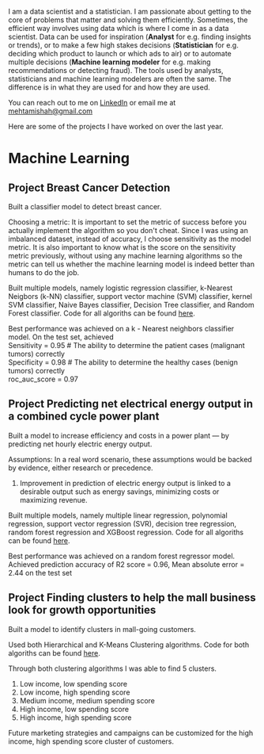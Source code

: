 I am a data scientist and a statistician. I am passionate about getting to the core of problems that matter and solving them efficiently. Sometimes, the efficient way involves using data which is where I come in as a data scientist. Data can be used for inspiration (**Analyst** for e.g. finding insights or trends), or to make a few high stakes decisions (**Statistician** for e.g. deciding which product to launch or which ads to air) or to automate multiple decisions (**Machine learning modeler** for e.g. making recommendations or detecting fraud). The tools used by analysts, statisticians and machine learning modelers are often the same. The difference is in what they are used for and how they are used. <br>

You can reach out to me on [LinkedIn](https://www.linkedin.com/in/mishahmehta/) or email me at mehtamishah@gmail.com <br>

Here are some of the projects I have worked on over the last year.

# Machine Learning
## Project Breast Cancer Detection
Built a classifier model to detect breast cancer. <br>

Choosing a metric: It is important to set the metric of success before you actually implement the algorithm so you don't cheat. Since I was using an imbalanced dataset, instead of accuracy, I choose sensitivity as the model metric. It is also important to know what is the score on the sensitivity metric previously, without using any machine learning algorithms so the metric can tell us whether the machine learning model is indeed better than humans to do the job. <br>

Built multiple models, namely logistic regression classifier, k-Nearest Neigbors (k-NN) classifier, support vector machine (SVM) classifier, kernel SVM classifier, Naive Bayes classifier, Decision Tree classifier, and Random Forest classifier. Code for all algoriths can be found [here](https://github.com/mehtamishah/Breast-Cancer-Detection). <br>

Best performance was achieved on a k - Nearest neighbors classifier model. On the test set, achieved <br>
Sensitivity = 0.95 # The ability to determine the patient cases (malignant tumors) correctly <br>
Specificity = 0.98 # The ability to determine the healthy cases (benign tumors) correctly <br>
roc_auc_score = 0.97

## Project Predicting net electrical energy output in a combined cycle power plant
Built a model to increase efficiency and costs in a power plant — by predicting net hourly electric energy output. <br>

Assumptions: In a real word scenario, these assumptions would be backed by evidence, either research or precedence.
1. Improvement in prediction of electric energy output is linked to a desirable output such as energy savings, minimizing costs or maximizing revenue.

Built multiple models, namely multiple linear regression, polynomial regression, support vector regression (SVR), decision tree regression, random forest regression and XGBoost regression. Code for all algoriths can be found [here](https://github.com/mehtamishah/Combined-Cycle-Power-Plant). <br>

Best performance was achieved on a random forest regressor model. <br>
Achieved prediction accuracy of R2 score = 0.96, Mean absolute error = 2.44 on the test set

## Project Finding clusters to help the mall business look for growth opportunities
Built a model to identify clusters in mall-going customers. <br>

Used both Hierarchical and K-Means Clustering algorithms. Code for both algoriths can be found [here](https://github.com/mehtamishah/Finding-Clusters-in-Mall-Customers). <br>

Through both clustering algorithms I was able to find 5 clusters. 
1. Low income, low spending score
2. Low income, high spending score
3. Medium income, medium spending score
4. High income, low spending score
5. High income, high spending score

Future marketing strategies and campaigns can be customized for the high income, high spending score cluster of customers.

